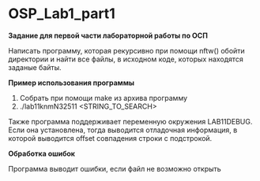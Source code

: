 # OSP_Lab1_part1


**Задание для первой части лабораторной работы по ОСП**

Написать программу, которая рекурсивно при помощи nftw() обойти директории и найти все файлы, в исходном коде, которых находятся заданые байты. 




**Пример использования программы** 
1) Собрать при помощи make из архива программу 
2) ./lab11knmN32511 <DIRECTORY> <STRING_TO_SEARCH> 


Также программа поддерживает переменную окружения LAB11DEBUG. Если она установлена, тогда выводится отладочная информация, в которой выводится offset совпадения строки с подстрокой.

**Обработка ошибок**

Программа выводит ошибки, если файл не возможно открыть
